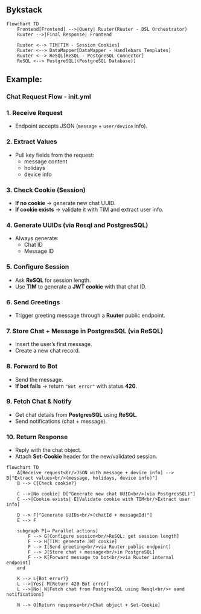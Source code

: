 ## Bykstack

```mermaid
flowchart TD
    Frontend[Frontend] -->|Query| Ruuter(Ruuter - DSL Orchestrator)
    Ruuter -->|Final Response| Frontend

    Ruuter <--> TIM[TIM - Session Cookies]
    Ruuter <--> DataMapper[DataMapper - Handlebars Templates]
    Ruuter <--> ReSQL[ReSQL - PostgreSQL Connector]
    ReSQL <--> PostgreSQL[(PostgreSQL Database)]
```

## Example:

### **Chat Request Flow - init.yml**

### 1. Receive Request
- Endpoint accepts JSON (`message` + `user/device` info).

### 2. Extract Values
- Pull key fields from the request:
  - message content  
  - holidays  
  - device info  

### 3. Check Cookie (Session)
- **If no cookie** → generate new chat UUID.  
- **If cookie exists** → validate it with TIM and extract user info.  

### 4. Generate UUIDs (via Resql and PostgresSQL)
- Always generate:
  - Chat ID  
  - Message ID  

### 5. Configure Session
- Ask **ReSQL** for session length.  
- Use **TIM** to generate a **JWT cookie** with that chat ID.  

### 6. Send Greetings
- Trigger greeting message through a **Ruuter** public endpoint.  

### 7. Store Chat + Message in PostgresSQL (via ReSQL)
- Insert the user’s first message.  
- Create a new chat record.  

### 8. Forward to Bot
- Send the message.  
- **If bot fails** → return `"Bot error"` with status **420**.  

### 9. Fetch Chat & Notify
- Get chat details from **PostgresSQL** using **ReSQL**.  
- Send notifications (chat + message).

### 10. Return Response
- Reply with the chat object.  
- Attach **Set-Cookie** header for the new/validated session. 

```mermaid
flowchart TD
    A[Receive request<br/>JSON with message + device info] --> B["Extract values<br/>(message, holidays, device info)"]
    B --> C{Check cookie?}

    C -->|No cookie| D["Generate new chat UUID<br/>(via PostgresSQL)"]
    C -->|Cookie exists| E[Validate cookie with TIM<br/>Extract user info]

    D --> F["Generate UUIDs<br/>(chatId + messageId)"]
    E --> F
    
    subgraph P[⟶ Parallel actions]
        F --> G[Configure session<br/>ReSQL: get session length]
        F --> H[TIM: generate JWT cookie]
        F --> I[Send greeting<br/>via Ruuter public endpoint]
        F --> J[Store chat + message<br/>in PostgreSQL]
        F --> K[Forward message to bot<br/>via Ruuter internal endpoint]
    end

    K --> L{Bot error?}
    L -->|Yes| M[Return 420 Bot error]
    L -->|No| N[Fetch chat from PostgresSQL using Resql<br/>+ send notifications]

    N --> O[Return response<br/>Chat object + Set-Cookie]
```

 

